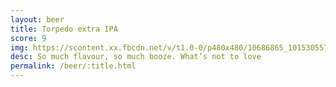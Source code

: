 ```yaml
---
layout: beer
title: Torpedo extra IPA
score: 9
img: https://scontent.xx.fbcdn.net/v/t1.0-0/p480x480/10686865_10153055771228745_3010927456136598269_n.jpg?oh=e37cd2119eaa817aa29a520c01ba3a5e&oe=5870B78E
desc: So much flavour, so much booze. What’s not to love
permalink: /beer/:title.html
---
```

